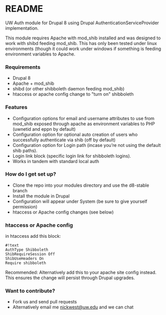 # README #

UW Auth module for Drupal 8 using Drupal AuthenticationServiceProvider implementation. 

This module requires Apache with mod_shib installed and was designed to work with shibd feeding mod_shib. This has only been tested under linux environments (though it could work under windows if something is feeding environment variables to Apache.

### Requirements ###

* Drupal 8
* Apache + mod_shib
* shibd (or other shibboleth daemon feeding mod_shib)
* htaccess or apache config change to "turn on" shibboleth


### Features ###

* Configuration options for email and username attributes to use from mod_shib exposed through apache as environment variables to PHP (uwnetid and eppn by default)
* Configuration option for optional auto creation of users who successfully authenticate via shib (off by default)
* Configuration option for Login path (incase you’re not using the default shib paths).
* Login link block (specific login link for shibboleth logins).
* Works in tandem with standard local auth


### How do I get set up? ###

* Clone the repo into your modules directory and use the d8-stable branch
* Install the module in Drupal 
* Configuration will appear under System (be sure to give yourself permission)
* htaccess or Apache config changes (see below)


### htaccess or Apache config ###

in htaccess add this block:

```
#!text
AuthType Shibboleth
ShibRequireSession Off
ShibUseHeaders On
Require shibboleth
```

Recommended: Alternatively add this to your apache site config instead. This ensures the change will persist through Drupal upgrades.


### Want to contribute? ###

* Fork us and send pull requests
* Alternatively email me nickwest@uw.edu and we can chat